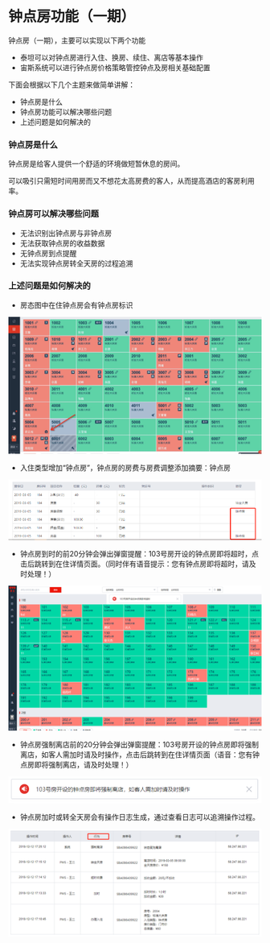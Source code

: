 # 钟点房功能（一期）

钟点房（一期），主要可以实现以下两个功能

* 泰坦可以对钟点房进行入住、换房、续住、离店等基本操作
* 宙斯系统可以进行钟点房价格策略管控钟点及房相关基础配置

下面会根据以下几个主题来做简单讲解：

* 钟点房是什么
* 钟点房功能可以解决哪些问题
* 上述问题是如何解决的

### 钟点房是什么

钟点房是给客人提供一个舒适的环境做短暂休息的房间。

可以吸引只需短时间用房而又不想花太高房费的客人，从而提高酒店的客房利用率。

### 钟点房可以解决哪些问题

* 无法识别出钟点房与非钟点房
* 无法获取钟点房的收益数据
* 无钟点房到点提醒
* 无法实现钟点房转全天房的过程追溯

### 上述问题是如何解决的

* 房态图中在住钟点房会有钟点房标识

![](../.gitbook/assets/image%20%2873%29.png)

* 入住类型增加“钟点房”，钟点房的房费与房费调整添加摘要：钟点房

![](../.gitbook/assets/image%20%28524%29.png)

* 钟点房到时的前20分钟会弹出弹窗提醒：103号房开设的钟点房即将超时，点击后跳转到在住详情页面。（同时伴有语音提示：您有钟点房即将超时，请及时处理！）

![](../.gitbook/assets/image%20%28496%29.png)

* 钟点房强制离店前的20分钟会弹出弹窗提醒：103号房开设的钟点房即将强制离店，如客人需加时请及时操作，点击后跳转到在住详情页面（语音：您有钟点房即将强制离店，请及时处理！）

![](../.gitbook/assets/image%20%28124%29.png)

* 钟点房加时或转全天房会有操作日志生成，通过查看日志可以追溯操作过程。

![](../.gitbook/assets/image%20%2893%29.png)

### 

